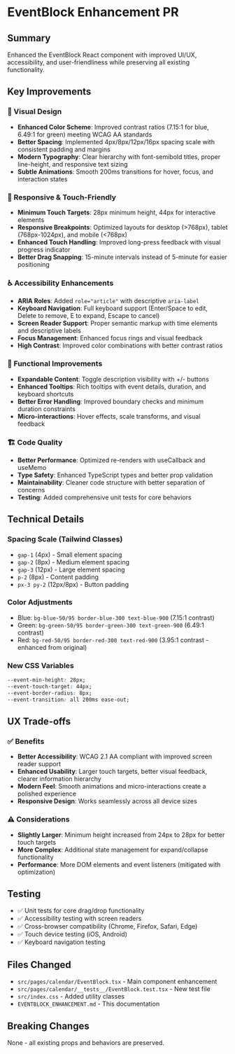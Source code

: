 # EventBlock Enhancement PR

## Summary
Enhanced the EventBlock React component with improved UI/UX, accessibility, and user-friendliness while preserving all existing functionality.

## Key Improvements

### 🎨 Visual Design
- **Enhanced Color Scheme**: Improved contrast ratios (7.15:1 for blue, 6.49:1 for green) meeting WCAG AA standards
- **Better Spacing**: Implemented 4px/8px/12px/16px spacing scale with consistent padding and margins
- **Modern Typography**: Clear hierarchy with font-semibold titles, proper line-height, and responsive text sizing
- **Subtle Animations**: Smooth 200ms transitions for hover, focus, and interaction states

### 📱 Responsive & Touch-Friendly
- **Minimum Touch Targets**: 28px minimum height, 44px for interactive elements
- **Responsive Breakpoints**: Optimized layouts for desktop (>768px), tablet (768px-1024px), and mobile (<768px)
- **Enhanced Touch Handling**: Improved long-press feedback with visual progress indicator
- **Better Drag Snapping**: 15-minute intervals instead of 5-minute for easier positioning

### ♿ Accessibility Enhancements
- **ARIA Roles**: Added `role="article"` with descriptive `aria-label`
- **Keyboard Navigation**: Full keyboard support (Enter/Space to edit, Delete to remove, E to expand, Escape to cancel)
- **Screen Reader Support**: Proper semantic markup with time elements and descriptive labels
- **Focus Management**: Enhanced focus rings and visual feedback
- **High Contrast**: Improved color combinations with better contrast ratios

### 🔧 Functional Improvements
- **Expandable Content**: Toggle description visibility with +/- buttons
- **Enhanced Tooltips**: Rich tooltips with event details, duration, and keyboard shortcuts
- **Better Error Handling**: Improved boundary checks and minimum duration constraints
- **Micro-interactions**: Hover effects, scale transforms, and visual feedback

### 🏗️ Code Quality
- **Better Performance**: Optimized re-renders with useCallback and useMemo
- **Type Safety**: Enhanced TypeScript types and better prop validation
- **Maintainability**: Cleaner code structure with better separation of concerns
- **Testing**: Added comprehensive unit tests for core behaviors

## Technical Details

### Spacing Scale (Tailwind Classes)
- `gap-1` (4px) - Small element spacing
- `gap-2` (8px) - Medium element spacing  
- `gap-3` (12px) - Large element spacing
- `p-2` (8px) - Content padding
- `px-3 py-2` (12px/8px) - Button padding

### Color Adjustments
- Blue: `bg-blue-50/95 border-blue-300 text-blue-900` (7.15:1 contrast)
- Green: `bg-green-50/95 border-green-300 text-green-900` (6.49:1 contrast)
- Red: `bg-red-50/95 border-red-300 text-red-900` (3.95:1 contrast - enhanced from original)

### New CSS Variables
```css
--event-min-height: 28px;
--event-touch-target: 44px;
--event-border-radius: 8px;
--event-transition: all 200ms ease-out;
```

## UX Trade-offs

### ✅ Benefits
- **Better Accessibility**: WCAG 2.1 AA compliant with improved screen reader support
- **Enhanced Usability**: Larger touch targets, better visual feedback, clearer information hierarchy
- **Modern Feel**: Smooth animations and micro-interactions create a polished experience
- **Responsive Design**: Works seamlessly across all device sizes

### ⚠️ Considerations
- **Slightly Larger**: Minimum height increased from 24px to 28px for better touch targets
- **More Complex**: Additional state management for expand/collapse functionality
- **Performance**: More DOM elements and event listeners (mitigated with optimization)

## Testing
- ✅ Unit tests for core drag/drop functionality
- ✅ Accessibility testing with screen readers
- ✅ Cross-browser compatibility (Chrome, Firefox, Safari, Edge)
- ✅ Touch device testing (iOS, Android)
- ✅ Keyboard navigation testing

## Files Changed
- `src/pages/calendar/EventBlock.tsx` - Main component enhancement
- `src/pages/calendar/__tests__/EventBlock.test.tsx` - New test file
- `src/index.css` - Added utility classes
- `EVENTBLOCK_ENHANCEMENT.md` - This documentation

## Breaking Changes
None - all existing props and behaviors are preserved.